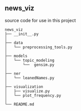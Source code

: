 news_viz
--------

source code for use in this project

```
news_viz
├── __init__.py
│
├── data
│   └── preprocessing_tools.py
│
├── models
│   └── topic_modeling
│       └──  gensim.py
│
├── ner
│   └── leanedNames.py 
│
├── visualization
│   ├── visualize.py
│   └── plot_frequency.py
│
└── README.md
```